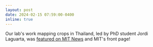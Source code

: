 ```yaml
---
layout: post
date: 2024-02-15 07:59:00-0400
inline: true
---
```


Our lab's work mapping crops in Thailand, led by PhD student Jordi Laguarta, was [featured on MIT News](https://news.mit.edu/2024/mit-researchers-remotely-map-crops-fields-0215) and MIT's front page!
